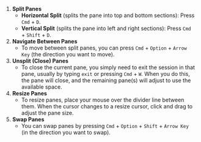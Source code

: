 1. **Split Panes**
    - **Horizontal Split** (splits the pane into top and bottom sections): Press `Cmd` + `D`.
    - **Vertical Split** (splits the pane into left and right sections): Press `Cmd` + `Shift` + `D`.
2. **Navigate Between Panes**
    - To move between split panes, you can press `Cmd` + `Option` + `Arrow Key` (the direction you want to move).
3. **Unsplit (Close) Panes**
    - To close the current pane, you simply need to exit the session in that pane, usually by typing `exit` or pressing `Cmd` + `W`. When you do this, the pane will close, and the remaining pane(s) will adjust to use the available space.
4. **Resize Panes**
    - To resize panes, place your mouse over the divider line between them. When the cursor changes to a resize cursor, click and drag to adjust the pane size.
5. **Swap Panes**
    - You can swap panes by pressing `Cmd` + `Option` + `Shift` + `Arrow Key` (in the direction you want to swap).
